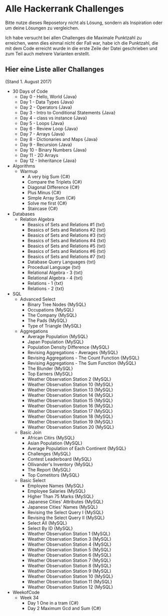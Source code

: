 # Alle Hackerrank Challenges
Bitte nutze dieses Reposetory nicht als Lösung, sondern als Inspiration oder um deine Lösungen zu vergleichen.

Ich habe versucht bei allen Challenges die Maximale Punktzahl zu erreichen, wenn dies einmal nicht der Fall war, habe ich die Punktzahl, die mit dem Code erreicht wurde in die erste Zeile der Datei geschrieben und zum Teil auch mehrere Varianten erstellt.

## Hier eine Liste aller Challanges
(Stand 1. August 2017)
* 30 Days of Code 
    * Day 0 - Hello, World {Java}
    * Day 1 - Data Types {Java}
    * Day 2 - Operators {Java}
    * Day 3 - Intro to Conditional Statements {Java}
    * Day 4 - class vs instance {Java}
    * Day 5 - Loops {Java}
    * Day 6 - Review Loop {Java}
    * Day 7 - Arrays {Java}
    * Day 8 - Dictionaries and Maps {Java}
    * Day 9 - Recursion {Java}
    * Day 10 - Binary Numbers {Java}
    * Day 11 - 2D Arrays
    * Day 12 - Inheritance {Java}
* Algorithms
    * Warmup
        * A very big Sum {C#}
        * Compare the Triplets {C#}
        * Diagonal Difference {C#}
        * Plus Minus {C#}
        * Simple Array Sum {C#}
        * Solve me first {C#}
        * Staircase {C#}
* Databases
    * Relation Algebra
        * Beasics of Sets and Relations #1 {txt}
        * Beasics of Sets and Relations #2 {txt}
        * Beasics of Sets and Relations #3 {txt}
        * Beasics of Sets and Relations #4 {txt}
        * Beasics of Sets and Relations #5 {txt}
        * Beasics of Sets and Relations #6 {txt}
        * Beasics of Sets and Relations #7 {txt}
        * Database Query Languages {txt}
        * Procedual Language {txt}
        * Relational Algebra - 3 {txt}
        * Relational Algebra - 4 {txt}
        * Relations - 1 {txt}
        * Relations - 2 {txt}
* SQL
    * Advanced Select
        * Binary Tree Nodes {MySQL}
        * Occupations {MySQL}
        * The Company {MySQL}
        * The Pads {MySQL}
        * Type of Triangle {MySQL}
    * Aggregations
        * Average Population {MySQL}
        * Japan Population {MySQL}
        * Population Density Difference {MySQL}
        * Revising Aggregations - Averages {MySQL}
        * Revising Aggregations - The Count Function {MySQL}
        * Revising Aggregations - The Sum Function {MySQL}
        * The Blunder {MySQL}
        * Top Earners {MySQL}
        * Weather Observation Station 2 {MySQL}
        * Weather Observation Station 10 {MySQL}
        * Weather Observation Station 13 {MySQL}
        * Weather Observation Station 14 {MySQL}
        * Weather Observation Station 15 {MySQL}
        * Weather Observation Station 16 {MySQL}
        * Weather Observation Station 17 {MySQL}
        * Weather Observation Station 18 {MySQL}
        * Weather Observation Station 19 {MySQL}
        * Weather Observation Station 20 {MySQL}
    * Basic Join
        * African Citirs {MySQL}
        * Asian Population {MySQL}
        * Average Population of Each Continent {MySQL}
        * Challenges {MySQL}
        * Contest Leaderboard {MySQL}
        * Ollivander's Inventory {MySQL}
        * The Report {MySQL}
        * Top Cometitors {MySQL}
    * Basic Select
        * Employee Names {MySQL}
        * Employee Salaries {MySQL}
        * Higher Than 75 Marks {MySQL}
        * Japanese Cities' Attributes {MySQL}
        * Japanese Cities' Names {MySQL}
        * Revising the Select Query I {MySQL}
        * Revising the Select Query II {MySQL}
        * Select All {MySQL}
        * Select By ID {MySQL}
        * Weather Observation Station 1 {MySQL}
        * Weather Observation Station 3 {MySQL}
        * Weather Observation Station 4 {MySQL}
        * Weather Observation Station 5 {MySQL}
        * Weather Observation Station 6 {MySQL}
        * Weather Observation Station 7 {MySQL}
        * Weather Observation Station 8 {MySQL}
        * Weather Observation Station 9 {MySQL}
        * Weather Observation Station 10 {MySQL}
        * Weather Observation Station 11 {MySQL}
        * Weather Observation Station 12 {MySQL}
* WeekofCode
    * Week 34
        * Day 1 One in a tram {C#}
        * Day 2 Maximum Gcd and Sum {C#}
